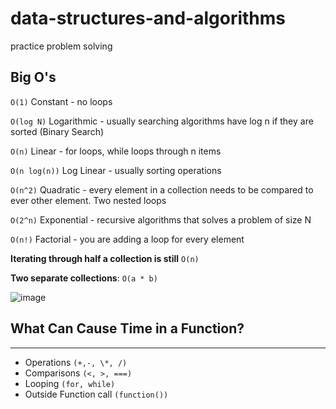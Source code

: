 # data-structures-and-algorithms
practice problem solving


## Big O's

```O(1)``` Constant - no loops

```O(log N)``` Logarithmic - usually searching algorithms have log n if they are sorted (Binary Search)

```O(n)``` Linear - for loops, while loops through n items

```O(n log(n))``` Log Linear - usually sorting operations

```O(n^2)``` Quadratic - every element in a collection needs to be compared to ever other element. Two nested loops

```O(2^n)``` Exponential - recursive algorithms that solves a problem of size N

```O(n!)``` Factorial - you are adding a loop for every element

**Iterating through half a collection is still** ```O(n)```

**Two separate collections**: ```O(a * b)```

![image](https://github.com/user-attachments/assets/90d4fae3-732f-444c-a1ed-43dee4e52a1d)



## What Can Cause Time in a Function?
---

- Operations ```(+,-, \*, /)```
- Comparisons ```(<, >, ===)```
- Looping ```(for, while)```
- Outside Function call ```(function())```
